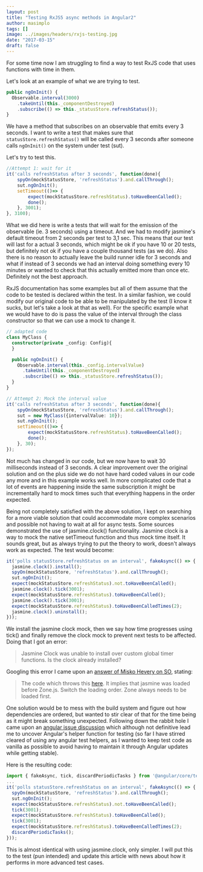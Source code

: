 ```yaml
---
layout: post
title: "Testing RxJS5 async methods in Angular2"
author: masimplo
tags: []
image: ../images/headers/rxjs-testing.jpg
date: "2017-03-15"
draft: false
---
```


For some time now I am struggling to find a way to test RxJS code that uses functions with time in them.

Let's look at an example of what we are trying to test.

```typescript
public ngOnInit() {
  Observable.interval(3000)
    .takeUntil(this._componentDestroyed)
    .subscribe(() => this._statusStore.refreshStatus());
}
```

We have a method that subscribes on an observable that emits every 3 seconds. I want to write a test that makes sure that `statusStore.refreshStatus()` will be called every 3 seconds after someone calls `ngOnInit()` on the system under test (sut).

Let's try to test this.

```typescript
//Attempt 1: wait for it
it('calls refreshStatus after 3 seconds', function(done){
    spyOn(mockStatusStore, 'refreshStatus').and.callThrough();
    sut.ngOnInit();
    setTimeout(()=> {
        expect(mockStatusStore.refreshStatus).toHaveBeenCalled();
        done();
    }, 3001);
}, 3100);
```

What we did here is write a tests that will wait for the emission of the observable (ie. 3 seconds) using a timeout. And we had to modify jasmine's default timeout from 2 seconds per test to 3,1 sec. This means that our test will last for a actual 3 seconds, which might be ok if you have 10 or 20 tests, but definitely not ok if you have a couple thousand tests (as we do). Also there is no reason to actually leave the build runner idle for 3 seconds and what if instead of 3 seconds we had an interval doing something every 10 minutes or wanted to check that this actually emitted more than once etc. Definitely not the best approach.

RxJS documentation has some examples but all of them assume that the code to be tested is declared within the test. In a similar fashion, we could modify our original code to be able to be manipulated by the test (I know it sucks, but let's take a look at that as well).
For the specific example what we would have to do is pass the value of the interval through the class constructor so that we can use a mock to change it.

```typescript
// adapted code
class MyClass {
  constructor(private _config: Config){
  }

  public ngOnInit() {
    Observable.interval(this._config.intervalValue)
      .takeUntil(this._componentDestroyed)
      .subscribe(() => this._statusStore.refreshStatus());
  }
}

// Attempt 2: Mock the interval value
it('calls refreshStatus after 3 seconds', function(done){
    spyOn(mockStatusStore, 'refreshStatus').and.callThrough();
    sut = new MyClass({intervalValue: 10});
    sut.ngOnInit();
    setTimeout(()=> {
        expect(mockStatusStore.refreshStatus).toHaveBeenCalled();
        done();
    }, 30);
});
```

Not much has changed in our code, but we now have to wait 30 milliseconds instead of 3 seconds. A clear improvement over the original solution and on the plus side we do not have hard coded values in our code any more and in this example works well. In more complicated code that a lot of events are happening inside the same subscription it might be incrementally hard to mock times such that everything happens in the order expected.

Being not completely satisfied with the above solution, I kept on searching for a more viable solution that could accommodate more complex scenarios and possible not having to wait at all for async tests.
Some sources demonstrated the use of jasmine.clock() functionality. Jasmine clock is a way to mock the native setTimeout function and thus mock time itself. It sounds great, but as always trying to put the theory to work, doesn't always work as expected.
The test would become:

```typescript
it('polls statusStore.refreshStatus on an interval', fakeAsync(() => {
  jasmine.clock().install();
  spyOn(mockStatusStore, 'refreshStatus').and.callThrough();
  sut.ngOnInit();
  expect(mockStatusStore.refreshStatus).not.toHaveBeenCalled();
  jasmine.clock().tick(3001);
  expect(mockStatusStore.refreshStatus).toHaveBeenCalled();
  jasmine.clock().tick(3001);
  expect(mockStatusStore.refreshStatus).toHaveBeenCalledTimes(2);
  jasmine.clock().uninstall();
}));
```

We install the jasmine clock mock, then we say how time progresses using tick() and finally remove the clock mock to prevent next tests to be affected. Doing that I got an error:

> Jasmine Clock was unable to install over custom global timer functions. Is the clock already installed?

Googling this error I came upon an [answer of Misko Hevery on SO](http://stackoverflow.com/questions/39600819/conflict-between-zone-js-and-jasmines-clock), stating:

> The code which throws this [here](https://github.com/jasmine/jasmine/blob/8624a52ee0b6f13b3b608ea6417ccc02257c5412/src/core/Clock.js#L93).
> It implies that jasmine was loaded before Zone.js. Switch the loading order. Zone always needs to be loaded first.

One solution would be to mess with the build system and figure out how dependencies are ordered, but wanted to stir clear of that for the time being as it might break something unexpected.
Following down the rabbit hole I came upon an [angular issue discussion](https://github.com/angular/angular/issues/10127) which although not definitive lead me to uncover Angular's helper function for testing (so far I have stirred cleared of using any angular test helpers, as I wanted to keep test code as vanilla as possible to avoid having to maintain it through Angular updates while getting stable).

Here is the resulting code:

```typescript
import { fakeAsync, tick, discardPeriodicTasks } from '@angular/core/testing';
...
it('polls statusStore.refreshStatus on an interval', fakeAsync(() => {
  spyOn(mockStatusStore, 'refreshStatus').and.callThrough();
  sut.ngOnInit();
  expect(mockStatusStore.refreshStatus).not.toHaveBeenCalled();
  tick(3001);
  expect(mockStatusStore.refreshStatus).toHaveBeenCalled();
  tick(3001);
  expect(mockStatusStore.refreshStatus).toHaveBeenCalledTimes(2);
  discardPeriodicTasks();
}));
```

This is almost identical with using jasmine.clock, only simpler.
I will put this to the test (pun intended) and update this article with news about how it performs in more advanced test cases.